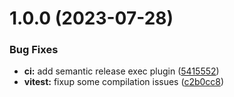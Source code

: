 # 1.0.0 (2023-07-28)


### Bug Fixes

* **ci:** add semantic release exec plugin ([5415552](https://github.com/openapi-typescript-infra/openapi-typescript-enum/commit/5415552d5f27c7fee1d83e29fdcb8129a92f9a64))
* **vitest:** fixup some compilation issues ([c2b0cc8](https://github.com/openapi-typescript-infra/openapi-typescript-enum/commit/c2b0cc80a3a3fa413eb8f3257963b60179740b95))
